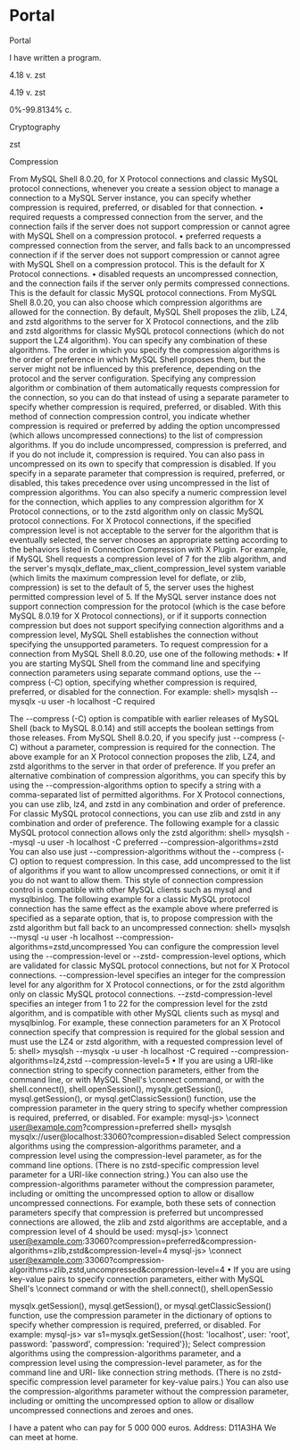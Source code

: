 # Portal
Portal

I have written a program.

4.18 v. zst

4.19 v. zst

0%-99.8134% c.

Cryptography

zst

Compression

From MySQL Shell 8.0.20, for X Protocol connections and classic MySQL protocol connections, whenever you create a session object to manage a connection to a MySQL Server instance, you can specify whether compression is required, preferred, or disabled for that connection. • required requests a compressed connection from the server, and the connection fails if the server does not support compression or cannot agree with MySQL Shell on a compression protocol. • preferred requests a compressed connection from the server, and falls back to an uncompressed connection if if the server does not support compression or cannot agree with MySQL Shell on a compression protocol. This is the default for X Protocol connections. • disabled requests an uncompressed connection, and the connection fails if the server only permits compressed connections. This is the default for classic MySQL protocol connections. From MySQL Shell 8.0.20, you can also choose which compression algorithms are allowed for the connection. By default, MySQL Shell proposes the zlib, LZ4, and zstd algorithms to the server for X Protocol connections, and the zlib and zstd algorithms for classic MySQL protocol connections (which do not support the LZ4 algorithm). You can specify any combination of these algorithms. The order in which you specify the compression algorithms is the order of preference in which MySQL Shell proposes them, but the server might not be influenced by this preference, depending on the protocol and the server configuration. Specifying any compression algorithm or combination of them automatically requests compression for the connection, so you can do that instead of using a separate parameter to specify whether compression is required, preferred, or disabled. With this method of connection compression control, you indicate whether compression is required or preferred by adding the option uncompressed (which allows uncompressed connections) to the list of compression algorithms. If you do include uncompressed, compression is preferred, and if you do not include it, compression is required. You can also pass in uncompressed on its own to specify that compression is disabled. If you specify in a separate parameter that compression is required, preferred, or disabled, this takes precedence over using uncompressed in the list of compression algorithms. You can also specify a numeric compression level for the connection, which applies to any compression algorithm for X Protocol connections, or to the zstd algorithm only on classic MySQL protocol connections. For X Protocol connections, if the specified compression level is not acceptable to the server for the algorithm that is eventually selected, the server chooses an appropriate setting according to the behaviors listed in Connection Compression with X Plugin. For example, if MySQL Shell requests a compression level of 7 for the zlib algorithm, and the server's mysqlx_deflate_max_client_compression_level system variable (which limits the maximum compression level for deflate, or zlib, compression) is set to the default of 5, the server uses the highest permitted compression level of 5. If the MySQL server instance does not support connection compression for the protocol (which is the case before MySQL 8.0.19 for X Protocol connections), or if it supports connection compression but does not support specifying connection algorithms and a compression level, MySQL Shell establishes the connection without specifying the unsupported parameters. To request compression for a connection from MySQL Shell 8.0.20, use one of the following methods: • If you are starting MySQL Shell from the command line and specifying connection parameters using separate command options, use the --compress (-C) option, specifying whether compression is required, preferred, or disabled for the connection. For example: shell> mysqlsh --mysqlx -u user -h localhost -C required

The --compress (-C) option is compatible with earlier releases of MySQL Shell (back to MySQL 8.0.14) and still accepts the boolean settings from those releases. From MySQL Shell 8.0.20, if you specify just --compress (-C) without a parameter, compression is required for the connection. The above example for an X Protocol connection proposes the zlib, LZ4, and zstd algorithms to the server in that order of preference. If you prefer an alternative combination of compression algorithms, you can specify this by using the --compression-algorithms option to specify a string with a comma-separated list of permitted algorithms. For X Protocol connections, you can use zlib, lz4, and zstd in any combination and order of preference. For classic MySQL protocol connections, you can use zlib and zstd in any combination and order of preference. The following example for a classic MySQL protocol connection allows only the zstd algorithm: shell> mysqlsh --mysql -u user -h localhost -C preferred --compression-algorithms=zstd You can also use just --compression-algorithms without the --compress (-C) option to request compression. In this case, add uncompressed to the list of algorithms if you want to allow uncompressed connections, or omit it if you do not want to allow them. This style of connection compression control is compatible with other MySQL clients such as mysql and mysqlbinlog. The following example for a classic MySQL protocol connection has the same effect as the example above where preferred is specified as a separate option, that is, to propose compression with the zstd algorithm but fall back to an uncompressed connection: shell> mysqlsh --mysql -u user -h localhost --compression-algorithms=zstd,uncompressed You can configure the compression level using the --compression-level or --zstd- compression-level options, which are validated for classic MySQL protocol connections, but not for X Protocol connections. --compression-level specifies an integer for the compression level for any algorithm for X Protocol connections, or for the zstd algorithm only on classic MySQL protocol connections. --zstd-compression-level specifies an integer from 1 to 22 for the compression level for the zstd algorithm, and is compatible with other MySQL clients such as mysql and mysqlbinlog. For example, these connection parameters for an X Protocol connection specify that compression is required for the global session and must use the LZ4 or zstd algorithm, with a requested compression level of 5: shell> mysqlsh --mysqlx -u user -h localhost -C required --compression-algorithms=lz4,zstd --compression-level=5 • If you are using a URI-like connection string to specify connection parameters, either from the command line, or with MySQL Shell's \connect command, or with the shell.connect(), shell.openSession(), mysqlx.getSession(), mysql.getSession(), or mysql.getClassicSession() function, use the compression parameter in the query string to specify whether compression is required, preferred, or disabled. For example: mysql-js> \connect user@example.com?compression=preferred shell> mysqlsh mysqlx://user@localhost:33060?compression=disabled Select compression algorithms using the compression-algorithms parameter, and a compression level using the compression-level parameter, as for the command line options. (There is no zstd-specific compression level parameter for a URI-like connection string.) You can also use the compression-algorithms parameter without the compression parameter, including or omitting the uncompressed option to allow or disallow uncompressed connections. For example, both these sets of connection parameters specify that compression is preferred but uncompressed connections are allowed, the zlib and zstd algorithms are acceptable, and a compression level of 4 should be used: mysql-js> \connect user@example.com:33060?compression=preferred&compression-algorithms=zlib,zstd&compression-level=4 mysql-js> \connect user@example.com:33060?compression-algorithms=zlib,zstd,uncompressed&compression-level=4 • If you are using key-value pairs to specify connection parameters, either with MySQL Shell's \connect command or with the shell.connect(), shell.openSessio

mysqlx.getSession(), mysql.getSession(), or mysql.getClassicSession() function, use the compression parameter in the dictionary of options to specify whether compression is required, preferred, or disabled. For example: mysql-js> var s1=mysqlx.getSession({host: 'localhost', user: 'root', password: 'password', compression: 'required'}); Select compression algorithms using the compression-algorithms parameter, and a compression level using the compression-level parameter, as for the command line and URI- like connection string methods. (There is no zstd-specific compression level parameter for key-value pairs.) You can also use the compression-algorithms parameter without the compression parameter, including or omitting the uncompressed option to allow or disallow uncompressed connections and zeroes and ones.

I have a patent who can pay for 5 000 000 euros.
Address: D11A3HA
We can meet at home.
